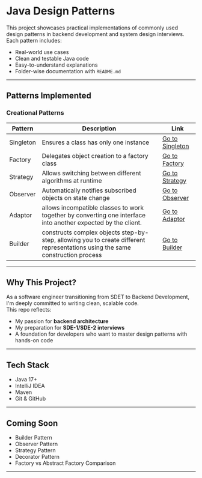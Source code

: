 #  Java Design Patterns
  
This project showcases practical implementations of commonly used design patterns in backend development and system design interviews. Each pattern includes:

- Real-world use cases
- Clean and testable Java code
- Easy-to-understand explanations
- Folder-wise documentation with `README.md`

---

##  Patterns Implemented

###  Creational Patterns
| Pattern   | Description | Link |
|-----------|-------------|------|
| Singleton | Ensures a class has only one instance | [Go to Singleton](https://github.com/DipaliSorathiya/design-patterns-in-java/blob/main/src/main/java/org/dipali/patterns/creational/singleton/README.md) |
| Factory   | Delegates object creation to a factory class | [Go to Factory](https://github.com/DipaliSorathiya/design-patterns-in-java/blob/main/src/main/java/org/dipali/patterns/creational/factory/README.md) |
| Strategy  | Allows switching between different algorithms at runtime | [Go to Strategy](https://github.com/DipaliSorathiya/design-patterns-in-java/tree/main/src/main/java/org/dipali/patterns/behavioral/Strategy/README.md) |
| Observer  | Automatically notifies subscribed objects on state change | [Go to Observer](https://github.com/DipaliSorathiya/design-patterns-in-java/blob/main/src/main/java/org/dipali/patterns/behavioral/Strategy/README.md)   |
| Adaptor  | allows incompatible classes to work together by converting one interface into another expected by the client. | [Go to Adaptor](https://github.com/DipaliSorathiya/design-patterns-in-java/blob/main/src/main/java/org/dipali/patterns/Structural/Adaptor/README.md)   |
| Builder  | constructs complex objects step-by-step, allowing you to create different representations using the same construction process | [Go to Builder](https://github.com/DipaliSorathiya/design-patterns-in-java/blob/main/src/main/java/org/dipali/patterns/creational/Builder/README.md)   |






---

##  Why This Project?

As a software engineer transitioning from SDET to Backend Development, I'm deeply committed to writing clean, scalable code.  
This repo reflects:
- My passion for **backend architecture**
- My preparation for **SDE-1/SDE-2 interviews**
- A foundation for developers who want to master design patterns with hands-on code

---

##  Tech Stack

- Java 17+
- IntelliJ IDEA
- Maven
- Git & GitHub

---

## Coming Soon

- Builder Pattern
- Observer Pattern
- Strategy Pattern
- Decorator Pattern
- Factory vs Abstract Factory Comparison

---
